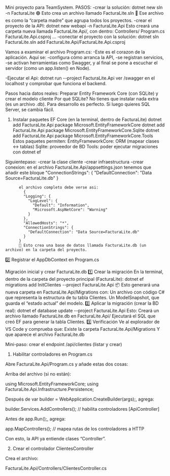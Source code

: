 Mini proyecto para TeamSystem.
PASOS:
-crear la solución: dotnet new sln -n FacturaLite
  🟢 Esto crea un archivo llamado FacturaLite.sln
  📁 Ese archivo es como la “carpeta madre” que agrupa todos los proyectos.
-crear el proyecto de la API: dotnet new webapi -n FacturaLite.Api
  Esto creará una carpeta nueva llamada FacturaLite.Api/, con dentro:
    Controllers/
    Program.cs
    FacturaLite.Api.csproj
    ...
-conectar el proyecto con la solución: dotnet sln FacturaLite.sln add FacturaLite.Api/FacturaLite.Api.csproj

Vamos a examinar el archivo Program.cs:
  -Este es el corazon de la aplicación.
    Aquí se:
    -configura cómo arranca la API,
    -se registran servicios,
    -se activan herramientas como Swagger,
y al final se pone a escuchar el servidor (como un app.listen() en Node).

-Ejecutar el Api: dotnet run --project FacturaLite.Api
  ver /swagger en el localhost y comprobar que funciona el backend.

Pasos hacia datos reales:
Preparar Entity Framework Core (con SQLite) y crear el modelo cliente
    Por qué SQLite?
    No tienes que instalar nada extra (es un archivo .db).
    Para desarrollo es perfecto. Si luego quieres SQL Server, se cambia fácil.
  1) Instalar paquetes EF Core (en la terminal, dentro de FacturaLite)
        dotnet add FacturaLite.Api package Microsoft.EntityFrameworkCore
        dotnet add FacturaLite.Api package Microsoft.EntityFrameworkCore.Sqlite
        dotnet add FacturaLite.Api package Microsoft.EntityFrameworkCore.Tools
Estos paquetes permiten:
  EntityFrameworkCore: ORM (mapear clases ↔ tablas)
  Sqlite: proveedor de BD
  Tools: poder ejecutar migraciones con dotnet ef

Siguientepaso:
  -crear la clase cliente
  -crear infraestructura
  -crear conexion: en el archivo FacturaLite.Api/appsettings.json tenemos que añadir este bloque
          "ConnectionStrings": {
            "DefaultConnection": "Data Source=FacturaLite.db"
          }


          el archivo completo debe verse asi:
            {
            "Logging": {
              "LogLevel": {
                "Default": "Information",
                "Microsoft.AspNetCore": "Warning"
              }
            },
            "AllowedHosts": "*",
            "ConnectionStrings": {
              "DefaultConnection": "Data Source=FacturaLite.db"
            }
          }
          🧠 Esto crea una base de datos llamada FacturaLite.db (un archivo) en la carpeta del proyecto.

2️⃣ Registrar el AppDbContext en Program.cs

Migración inicial y crear FacturaLite.db
1️⃣ Crear la migración
En la terminal, dentro de la carpeta del proyecto principal (FacturaLite): dotnet ef migrations add InitClientes --project FacturaLite.Api
  📦 Esto generará una nueva carpeta en FacturaLite.Api/Migrations con:
      Un archivo con código C# que representa la estructura de tu tabla Clientes.
      Un ModelSnapshot, que guarda el “estado actual” del modelo.
2️⃣ Aplicar la migración (crear la BD real): dotnet ef database update --project FacturaLite.Api
  Esto:
    Creará un archivo llamado FacturaLite.db en FacturaLite.Api/
    Ejecutará el SQL que creó EF para generar la tabla Clientes.
3️⃣ Verificación
Ve al explorador de VS Code y comprueba que:
  Existe la carpeta FacturaLite.Api/Migrations
  Y que aparece el archivo FacturaLite.db

Mini-paso: crear el endpoint /api/clientes (listar y crear)
1) Habilitar controladores en Program.cs

Abre FacturaLite.Api/Program.cs y añade estas dos cosas:

Arriba del archivo (si no están):

using Microsoft.EntityFrameworkCore;
using FacturaLite.Api.Infrastructure.Persistence;


Después de var builder = WebApplication.CreateBuilder(args);, agrega:

builder.Services.AddControllers(); // habilita controladores [ApiController]


Antes de app.Run();, agrega:

app.MapControllers(); // mapea rutas de los controladores a HTTP


Con esto, la API ya entiende clases “Controller”.

2) Crear el controlador ClientesController

Crea el archivo:

FacturaLite.Api/Controllers/ClientesController.cs